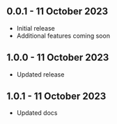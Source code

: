 ## 0.0.1 - 11 October 2023

* Initial release
* Additional features coming soon

## 1.0.0 - 11 October 2023

* Updated release

## 1.0.1 - 11 October 2023

* Updated docs
